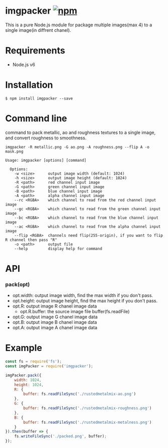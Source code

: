 imgpacker [![npm][npm-image]][npm-url]
========
This is a pure Node.js module for package multiple images(max 4) to a single image(in diffrent chanel).

Requirements
========
* Node.js v6

Installation
========
```
$ npm install imgpacker --save
```

Command line
========
command to pack metallic, ao and roughness textures to a single image, and convert roughness to smoothness.

```shell
imgpacker -R metallic.png -G ao.png -A roughness.png --flip A -o mask.png
```

```
Usage: imgpacker [options] [command]

  Options:
    -w <size>      output image width (default: 1024)
    -h <size>      output image height (default: 1024)
    -R <path>      red channel input image
    -G <path>      green channel input image
    -B <path>      blue channel input image
    -A <path>      alpha channel input image
    --rc <RGBA>    which channel to read from the red channel input image
    --gc <RGBA>    which channel to read from the green channel input image
    --bc <RGBA>    which channel to read from the blue channel input image
    --ac <RGBA>    which channel to read from the alpha channel input image
    --flip <RGBA>  channels need flip(255-origin), if you want to flip R channel then pass "R"
    -o <path>      output file
    --help         display help for command
```

API
========
### pack(opt)
* opt.width: output image width, find the max width if you don't pass.
* opt.height: output image height, find the max height if you don't pass.
* opt.R: output image R chanel image data
    * opt.R.buffer: the source image file buffer(fs.readFile)
* opt.G: output image G chanel image data
* opt.B: output image B chanel image data
* opt.A: output image A chanel image data

Example
========
```js
const fs = require('fs');
const imgPacker = require('imgpacker');

imgPacker.pack({
    width: 1024,
    height: 1024,
    R: {
        buffer: fs.readFileSync('./rustedmetalmix-ao.png')
    },
    G: {
        buffer: fs.readFileSync('./rustedmetalmix-roughness.png')
    },
    B: {
        buffer: fs.readFileSync('./rustedmetalmix-metalness.png')
    }
}).then(buffer => {
    fs.writeFileSync('./packed.png', buffer);
});
```


[npm-image]: https://img.shields.io/npm/v/imgpacker.svg?style=flat-square
[npm-url]: https://www.npmjs.com/package/imgpacker